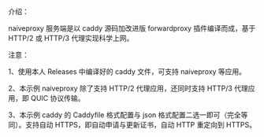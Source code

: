 介绍：

naiveproxy 服务端是以 caddy 源码加改进版 forwardproxy 插件编译而成，基于 HTTP/2 或 HTTP/3 代理实现科学上网。

注意：

1、使用本人 Releases 中编译好的 caddy 文件，可支持 naiveproxy 等应用。

2、本示例 naiveproxy 除了支持 HTTP/2 代理应用，还同时支持 HTTP/3 代理应用，即 QUIC 协议传输。

3、本示例 caddy 的 Caddyfile 格式配置与 json 格式配置二选一即可（完全等同）。支持自动 HTTPS，即自动申请与更新证书，自动 HTTP 重定向到 HTTPS。

